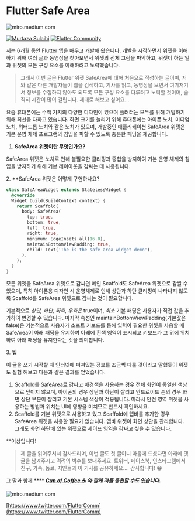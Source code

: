# Flutter Safe Area

![miro.medium.com](https://miro.medium.com/v2/resize:fit:1400/1*EnnFco3P-0QkUeThpLeZFg.jpeg)

[![Murtaza Sulaihi](https://miro.medium.com/v2/resize:fill:88:88/1*y9C4_JJpsekma9O8pW5faw.jpeg)](https://medium.com/@murtazasulaihi?source=post_page-----523287ff69cf--------------------------------)
[![Flutter Community](https://miro.medium.com/v2/resize:fill:48:48/1*nE4OFcqk2kx2-Lzhey8QKA.png)](https://medium.com/flutter-community?source=post_page-----523287ff69cf--------------------------------)

저는 6개월 동안 Flutter 앱을 배우고 개발해 왔습니다. 개발을 시작하면서 위젯을 이해하기 위해 여러 글과 동영상을 찾아보면서 위젯의 전체 그림을 파악하고, 위젯이 하는 일과 위젯의 모든 구성 요소를 이해하려고 노력했습니다.

> 그래서 이번 글은 Flutter 위젯 SafeArea에 대해 처음으로 작성하는 글이며, 저와 같은 다른 개발자들이 웹을 검색하고, 기사를 읽고, 동영상을 보면서 여기저기서 정보를 수집하지 않아도 되도록 모든 구성 요소를 다루려고 노력할 것이며, 솔직히 시간이 많이 걸립니다. 제대로 해보고 싶어요...

요즘 휴대폰에는 수백 가지의 다양한 디자인이 있으며 플러터는 모두를 위해 개발하기 위해 최선을 다하고 있습니다. 화면 크기를 늘리기 위해 휴대폰에는 아이폰 노치, 미디엄 노치, 워터드롭 노치와 같은 노치가 있으며, 개발중인 애플리케이션 SafeArea 위젯은 기본 운영 체제 프로그램의 침입을 피할 수 있도록 충분한 패딩을 제공합니다.

1. **SafeArea 위젯이란 무엇인가요?**

SafeArea 위젯은 노치로 인해 불필요한 클리핑과 중첩을 방지하여 기본 운영 체제의 침입을 방지하기 위해 기본 레이아웃을 감싸는 데 사용됩니다.

2\. **SafeArea 위젯은 어떻게 구현하나요?

```dart
class SafeAreaWidget extends StatelessWidget {
  @override
  Widget build(BuildContext context) {
    return Scaffold(
      body: SafeArea(
        top: true,
        bottom: true,
        left: true,
        right: true,
        minimum: EdgeInsets.all(16.0),
        maintainBottomViewPadding: true,
        child: Text('The is the safe area widget demo'),
      ),
    );
  }
}
```

모든 위젯을 SafeArea 위젯으로 감싸면 메인 Scaffold도 SafeArea 위젯으로 감쌀 수 있으며, 특히 아이폰용 디자인 시 운영체제로 인해 상단과 하단 클리핑이 나타나지 않도록 Scaffold를 SafeArea 위젯으로 감싸는 것이 필요합니다.

기본적으로 _상단, 하단, 좌측, 우측은_ true이며, _최소_ 기본 패딩은 사용자가 직접 값을 추가하여 변경할 수 있습니다. 마지막 속성인 maintainBottomViewPadding(기본값은 false)은 기본적으로 사용자가 소프트 키보드를 통해 입력이 필요한 위젯을 사용할 때 SafeArea이 아래 패딩을 유지하여 아래에 흰색 영역이 표시되고 키보드가 그 위에 위치하여 아래 패딩을 유지한다는 것을 의미합니다.

3\. **팁**

이 글을 쓰기 시작할 때 인터넷에 퍼져있는 정보를 조금씩 다룰 것이라고 말했듯이 위젯도 실험 해보고 다음과 같은 결과를 얻었습니다.

1. Scaffold를 SafeArea로 감싸고 배경색을 사용하는 경우 전체 화면이 동일한 색상으로 덮이지 않으며, 아이폰의 경우 상단과 하단이 잘리고 안드로이드 폰의 경우 화면 상단 부분이 잘리고 기본 시스템 색상이 적용됩니다. 따라서 안전 영역 위젯을 사용하는 방법과 위치는 UI에 영향을 미치므로 반드시 확인하세요.
2. Scaffold를 기본 위젯으로 사용하고 있고 Scaffold에 앱바를 추가한 경우 SafeArea 위젯을 사용할 필요가 없습니다. 앱바 위젯이 화면 상단을 관리합니다. 그래도 화면 하단에 있는 위젯으로 세이프 영역을 감싸고 싶을 수 있습니다.

**이상입니다!

> 제 글을 읽어주셔서 감사드리며, 이번 글도 첫 글이니 마음에 드셨다면 아래에 댓글을 남겨주시고 격려의 박수를 보내주세요. 트위터, 페이스북, 인스타그램에서 친구, 가족, 동료, 지인들과 이 기사를 공유하세요.... 감사합니다! 😁

그 말과 함께 **** [**_Cup of Coffee ☕️_**](http://paypal.me/murtazasulaihi) **_와 함께 저를 응원할 수도 있습니다._**

![miro.medium.com](https://miro.medium.com/v2/resize:fit:1400/1*AuT0GXEd7j21RI6uXlxYTQ.png)

[https://www.twitter.com/FlutterComm](https://www.twitter.com/FlutterComm)
